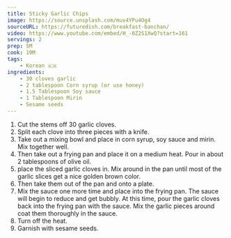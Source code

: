 ```yaml
---
title: Sticky Garlic Chips
image: https://source.unsplash.com/muv4YPu4Og4
sourceURL: https://futuredish.com/breakfast-banchan/
video: https://www.youtube.com/embed/H_-0Z2S1XwQ?start=161
servings: 2
prep: 5M
cook: 10M
tags: 
    - Korean 🇰🇷
ingredients:
    - 30 cloves garlic
    - 2 tablespoon Corn syrup (or use honey)
    - 1.5 Tablespoon Soy sauce
    - 1 Tablespoon Mirin
    - Sesame seeds
---
```

 1. Cut the stems off 30 garlic cloves.
1. Split each clove into three pieces with a knife.
2. Take out a mixing bowl and place in corn syrup, soy sauce and mirin. Mix together well.
3. Then take out a frying pan and place it on a medium heat. Pour in about 2 tablespoons of olive oil.
4. place the sliced garlic cloves in. Mix around in the pan until most of the garlic slices get a nice golden brown color.
5. Then take them out of the pan and onto a plate.
6. Mix the sauce one more time and place into the frying pan. The sauce will begin to reduce and get bubbly. At this time, pour the garlic cloves back into the frying pan with the sauce. Mix the garlic pieces around coat them thoroughly in the sauce.
7. Turn off the heat.
8. Garnish with sesame seeds.